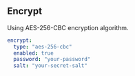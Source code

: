 ## Encrypt

Using AES-256-CBC encryption algorithm.

```yaml
encrypt:
  type: "aes-256-cbc"
  enabled: true
  password: "your-password"
  salt: "your-secret-salt"
```
